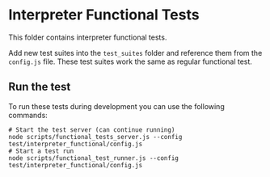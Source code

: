 # Interpreter Functional Tests

This folder contains interpreter functional tests.

Add new test suites into the `test_suites` folder and reference them from the
`config.js` file. These test suites work the same as regular functional test.

## Run the test

To run these tests during development you can use the following commands:

```
# Start the test server (can continue running)
node scripts/functional_tests_server.js --config test/interpreter_functional/config.js
# Start a test run
node scripts/functional_test_runner.js --config test/interpreter_functional/config.js
```